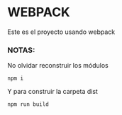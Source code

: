 # WEBPACK
Este es el proyecto usando webpack

### NOTAS: 
No olvidar reconstruir los módulos
```
npm i
```
Y para construir la carpeta dist
```
npm run build
```
